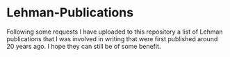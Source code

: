 # Lehman-Publications
Following some requests I have uploaded to this repository a list of Lehman publications that I was involved in writing that were first published around 20 years ago.
I hope they can still be of some benefit.
